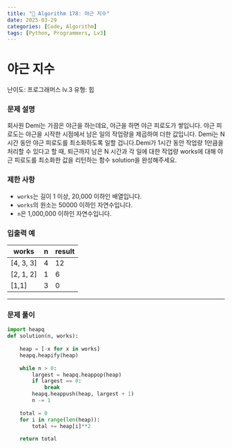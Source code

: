 ```yaml
---
title: "🧠 Algorithm 178: 야근 지수"
date: 2025-03-29
categories: [Code, Algorithm]
tags: [Python, Programmers, Lv3]
---
```


# 야근 지수

난이도: 프로그래머스 lv.3
유형: 힙

### **문제 설명**

회사원 Demi는 가끔은 야근을 하는데요, 야근을 하면 야근 피로도가 쌓입니다. 야근 피로도는 야근을 시작한 시점에서 남은 일의 작업량을 제곱하여 더한 값입니다. Demi는 N시간 동안 야근 피로도를 최소화하도록 일할 겁니다.Demi가 1시간 동안 작업량 1만큼을 처리할 수 있다고 할 때, 퇴근까지 남은 N 시간과 각 일에 대한 작업량 works에 대해 야근 피로도를 최소화한 값을 리턴하는 함수 solution을 완성해주세요.

### 제한 사항

- `works`는 길이 1 이상, 20,000 이하인 배열입니다.
- `works`의 원소는 50000 이하인 자연수입니다.
- `n`은 1,000,000 이하인 자연수입니다.

### 입출력 예

| works | n | result |
| --- | --- | --- |
| [4, 3, 3] | 4 | 12 |
| [2, 1, 2] | 1 | 6 |
| [1,1] | 3 | 0 |

---

### 문제 풀이

```python
import heapq
def solution(n, works):
    
    heap = [-x for x in works]
    heapq.heapify(heap)
    
    while n > 0:
        largest = heapq.heappop(heap)
        if largest == 0:
            break
        heapq.heappush(heap, largest + 1)
        n -= 1
    
    total = 0
    for i in range(len(heap)):
        total += heap[i]**2
        
    return total
```